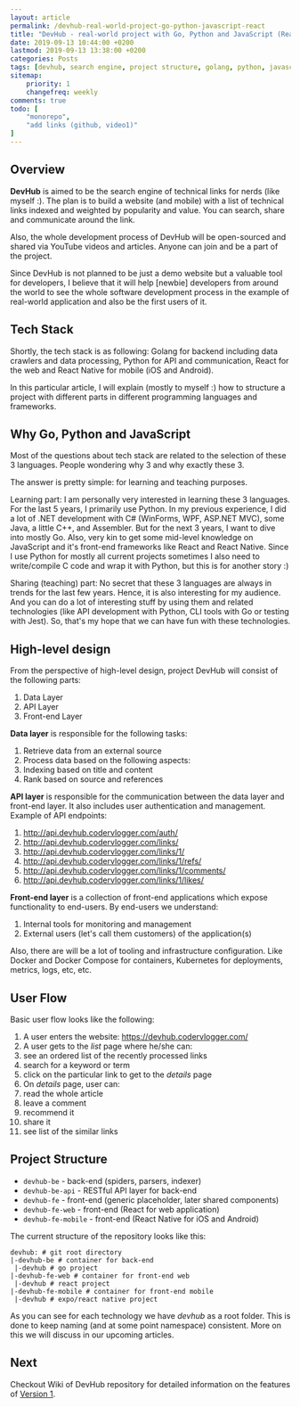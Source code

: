 ```yaml
---
layout: article
permalink: /devhub-real-world-project-go-python-javascript-react
title: "DevHub - real-world project with Go, Python and JavaScript (React)"
date: 2019-09-13 10:44:00 +0200
lastmod: 2019-09-13 13:38:00 +0200
categories: Posts
tags: [devhub, search engine, project structure, golang, python, javascript, front-end, back-end, design, concept, react, react-native, expo]
sitemap:
    priority: 1
    changefreq: weekly
comments: true
todo: [
    "monorepo",
    "add links (github, video1)"
]
---
```


## Overview

**DevHub** is aimed to be the search engine of technical links for nerds (like myself :). The plan is to build a website (and mobile) with a list of technical links indexed and weighted by popularity and value. You can search, share and communicate around the link.

Also, the whole development process of DevHub will be open-sourced and shared via YouTube videos and articles. Anyone can join and be a part of the project.

Since DevHub is not planned to be just a demo website but a valuable tool for developers, I believe that it will help [newbie] developers from around the world to see the whole software development process in the example of real-world application and also be the first users of it.

## Tech Stack

Shortly, the tech stack is as following: Golang for backend including data crawlers and data processing, Python for API and communication, React for the web and React Native for mobile (iOS and Android).

In this particular article, I will explain (mostly to myself :) how to structure a project with different parts in different programming languages and frameworks.

## Why Go, Python and JavaScript

Most of the questions about tech stack are related to the selection of these 3 languages. People wondering why 3 and why exactly these 3.

The answer is pretty simple: for learning and teaching purposes.

Learning part: I am personally very interested in learning these 3 languages. For the last 5 years, I primarily use Python. In my previous experience, I did a lot of .NET development with C# (WinForms, WPF, ASP.NET MVC), some Java, a little C++, and Assembler. But for the next 3 years, I want to dive into mostly Go. Also, very kin to get some mid-level knowledge on JavaScript and it's front-end frameworks like React and React Native. Since I use Python for mostly all current projects sometimes I also need to write/compile C code and wrap it with Python, but this is for another story :)

Sharing (teaching) part: No secret that these 3 languages are always in trends for the last few years. Hence, it is also interesting for my audience. And you can do a lot of interesting stuff by using them and related technologies (like API development with Python, CLI tools with Go or testing with Jest). So, that's my hope that we can have fun with these technologies.

## High-level design

From the perspective of high-level design, project DevHub will consist of the following parts:
 
1. Data Layer
2. API Layer
3. Front-end Layer

**Data layer** is responsible for the following tasks:

1. Retrieve data from an external source
2. Process data based on the following aspects:
 1. Indexing based on title and content
 2. Rank based on source and references

**API layer** is responsible for the communication between the data layer and front-end layer. It also includes user authentication and management. Example of API endpoints:

1. http://api.devhub.codervlogger.com/auth/
2. http://api.devhub.codervlogger.com/links/
3. http://api.devhub.codervlogger.com/links/1/
4. http://api.devhub.codervlogger.com/links/1/refs/
5. http://api.devhub.codervlogger.com/links/1/comments/
6. http://api.devhub.codervlogger.com/links/1/likes/

**Front-end layer** is a collection of front-end applications which expose functionality to end-users. By end-users we understand:

1. Internal tools for monitoring and management
2. External users (let's call them customers) of the application(s)

Also, there are will be a lot of tooling and infrastructure configuration. Like Docker and Docker Compose for containers, Kubernetes for deployments, metrics, logs, etc, etc.

## User Flow

Basic user flow looks like the following:

1. A user enters the website: https://devhub.codervlogger.com/
2. A user gets to the *list* page where he/she can:
 1. see an ordered list of the recently processed links
 2. search for a keyword or term
 3. click on the particular link to get to the *details* page
3. On *details* page, user can:
 1. read the whole article
 2. leave a comment
 3. recommend it
 4. share it
 5. see list of the similar links

## Project Structure

- `devhub-be` - back-end (spiders, parsers, indexer)
- `devhub-be-api` - RESTful API layer for back-end
- `devhub-fe` - front-end (generic placeholder, later shared components)
- `devhub-fe-web` - front-end (React for web application)
- `devhub-fe-mobile` - front-end (React Native for iOS and Android)

The current structure of the repository looks like this:

```
devhub: # git root directory
|-devhub-be # container for back-end
 |-devhub # go project
|-devhub-fe-web # container for front-end web
 |-devhub # react project
|-devhub-fe-mobile # container for front-end mobile
 |-devhub # expo/react native project
```

As you can see for each technology we have *devhub* as a root folder. This is done to keep naming (and at some point namespace) consistent. More on this we will discuss in our upcoming articles.

## Next

Checkout Wiki of DevHub repository for detailed information on the features of [Version 1](https://github.com/CoderVlogger/devhub/wiki/Backlog-for-Version-1).
